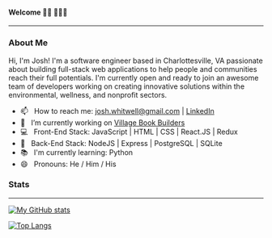 #### Welcome 👋🏼 🧑🏼‍💻
_______________________________________________________________________________________________________________________

### About Me

  Hi, I'm Josh! I'm a software engineer based in Charlottesville, VA passionate about building full-stack web applications to help people and communities reach their full potentials. 
  I'm currently open and ready to join an awesome team of developers working on creating innovative solutions within the environmental, wellness, and nonprofit sectors.

- 📫 &nbsp; How to reach me: josh.whitwell@gmail.com | [LinkedIn](https://www.linkedin.com/in/joshuawhitwell/)
- 🔭 &nbsp; I’m currently working on [Village Book Builders](https://github.com/Lambda-School-Labs/village-book-builders-fe-b)
- 💻 &nbsp; Front-End Stack: JavaScript | HTML | CSS | React.JS | Redux
- 📡 &nbsp; Back-End Stack: NodeJS | Express | PostgreSQL | SQLite
- 📚 &nbsp; I'm currently learning: Python 
- 😄 &nbsp; Pronouns: He / Him / His

### Stats 
_______________________________________________________________________________________________________________________

[![My GitHub stats](https://github-readme-stats.vercel.app/api?username=joshwhitwell&hide=stars,issues)](https://github.com/anuraghazra/github-readme-stats)

[![Top Langs](https://github-readme-stats.vercel.app/api/top-langs/?username=joshwhitwell&hide=ruby,less&layout=compact)](https://github.com/anuraghazra/github-readme-stats)


